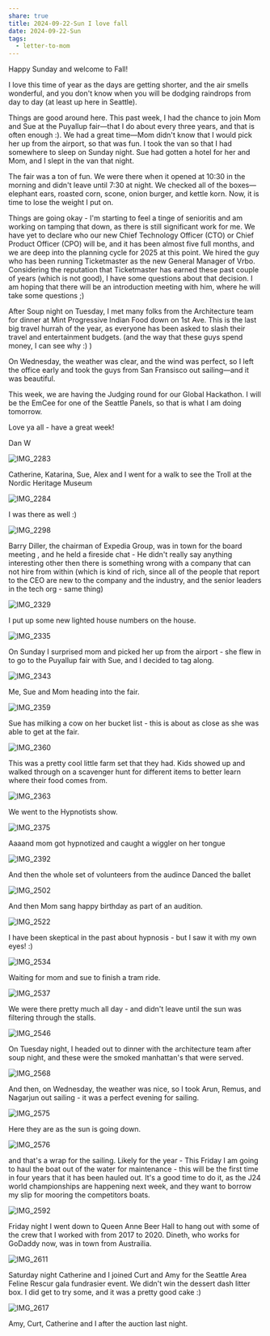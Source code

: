 ```yaml
---
share: true
title: 2024-09-22-Sun I love fall
date: 2024-09-22-Sun
tags:
  - letter-to-mom
---
```


Happy Sunday and welcome to Fall!

I love this time of year as the days are getting shorter, and the air smells wonderful, and you don't know when you will be dodging raindrops from day to day (at least up here in Seattle).  

Things are good around here. This past week, I had the chance to join Mom and Sue at the Puyallup fair—that I do about every three years, and that is often enough :). We had a great time—Mom didn't know that I would pick her up from the airport, so that was fun. I took the van so that I had somewhere to sleep on Sunday night. Sue had gotten a hotel for her and Mom, and I slept in the van that night.

The fair was a ton of fun. We were there when it opened at 10:30 in the morning and didn't leave until 7:30 at night. We checked all of the boxes—elephant ears, roasted corn, scone, onion burger, and kettle korn. Now, it is time to lose the weight I put on.

Things are going okay - I'm starting to feel a tinge of senioritis and am working on tamping that down, as there is still significant work for me.   We have yet to declare who our new Chief Technology Officer (CTO) or Chief Product Officer (CPO) will be, and it has been almost five full months, and we are deep into the planning cycle for 2025 at this point.    We hired the guy who has been running Ticketmaster as the new General Manager of Vrbo. Considering the reputation that Ticketmaster has earned these past couple of years (which is not good), I have some questions about that decision.   I am hoping that there will be an introduction meeting with him, where he will take some questions ;)

After Soup night on Tuesday, I met many folks from the Architecture team for dinner at Mint Progressive Indian Food down on 1st Ave.    This is the last big travel hurrah of the year, as everyone has been asked to slash their travel and entertainment budgets.    (and the way that these guys spend money, I can see why :) )

On Wednesday, the weather was clear, and the wind was perfect, so I left the office early and took the guys from San Fransisco out sailing—and it was beautiful.

This week, we are having the Judging round for our Global Hackathon. I will be the EmCee for one of the Seattle Panels, so that is what I am doing tomorrow.   

Love ya all - have a great week!

Dan W


![IMG_2283](../attachments/IMG_2283.png)

Catherine, Katarina, Sue, Alex and I went for a walk to see the Troll at the Nordic Heritage Museum

![IMG_2284](../attachments/IMG_2284.png)

I was there as well :) 

![IMG_2298](../attachments/IMG_2298.png)

Barry Diller, the chairman of Expedia Group, was in town for the board meeting , and he held a fireside chat - He didn't really say anything interesting other then there is something wrong with a company that can not hire from within (which is kind of rich, since all of the people that report to the CEO are new to the company and the industry, and the senior leaders in the tech org - same thing)


![IMG_2329](../attachments/IMG_2329.png)

I put up some new lighted house numbers on the house.


![IMG_2335](../attachments/IMG_2335.png)

On Sunday I surprised mom and picked her up from the airport - she flew in to go to the Puyallup fair with Sue, and I decided to tag along.

![IMG_2343](../attachments/IMG_2343.png)

Me, Sue and Mom heading into the fair.


![IMG_2359](../attachments/IMG_2359.png)

Sue has milking a cow on her bucket list - this is about as close as she was able to get at the fair.

![IMG_2360](../attachments/IMG_2360.png)


This was a pretty cool little farm set that they had.  Kids showed up and walked through on a scavenger hunt for different items to better learn where their food comes from.

![IMG_2363](../attachments/IMG_2363.png)

We went to the Hypnotists show.

![IMG_2375](../attachments/IMG_2375.png)

Aaaand mom got hypnotized and caught a wiggler on her tongue 


![IMG_2392](../attachments/IMG_2392.png)

And then the whole set of volunteers from the audince Danced the ballet

![IMG_2502](../attachments/IMG_2502.png)

And then Mom sang happy birthday as part of an audition.

![IMG_2522](../attachments/IMG_2522.png)

I have been skeptical in the past about hypnosis - but I saw it with my own eyes!  :) 

![IMG_2534](../attachments/IMG_2534.png)

Waiting for mom and sue to finish a tram ride.

![IMG_2537](../attachments/IMG_2537.png)

We were there pretty much all day - and didn't leave until the sun was filtering through the stalls.

![IMG_2546](../attachments/IMG_2546.png)

On Tuesday night, I headed out to dinner with the architecture team after soup night, and these were the smoked manhattan's that were served.

![IMG_2568](../attachments/IMG_2568.png)

And then, on Wednesday, the weather was nice, so I took Arun, Remus, and Nagarjun out sailing - it was a perfect evening for sailing.  

![IMG_2575](../attachments/IMG_2575.png)

Here they are as the sun is going down.

![IMG_2576](../attachments/IMG_2576.png)

and that's a wrap for the sailing.   Likely for the year - This Friday I am going to haul the boat out of the water for maintenance - this will be the first time in four years that it has been hauled out.   It's a good time to do it, as the J24 world championships are happening next week, and they want to borrow my slip for mooring the competitors boats.

![IMG_2592](../attachments/IMG_2592.png)

Friday night I went down to Queen Anne Beer Hall to hang out with some of the crew that I worked with from 2017 to 2020.   Dineth, who works for GoDaddy now, was in town from Austrailia.

![IMG_2611](../attachments/IMG_2611.png)

Saturday night Catherine and I joined Curt and Amy for the Seattle Area Feline Rescur gala fundrasier event.  We didn't win the dessert dash litter box.   I did get to try some, and it was a pretty good cake :) 


![IMG_2617](../attachments/IMG_2617.png)

Amy, Curt, Catherine and I after the auction last night.
